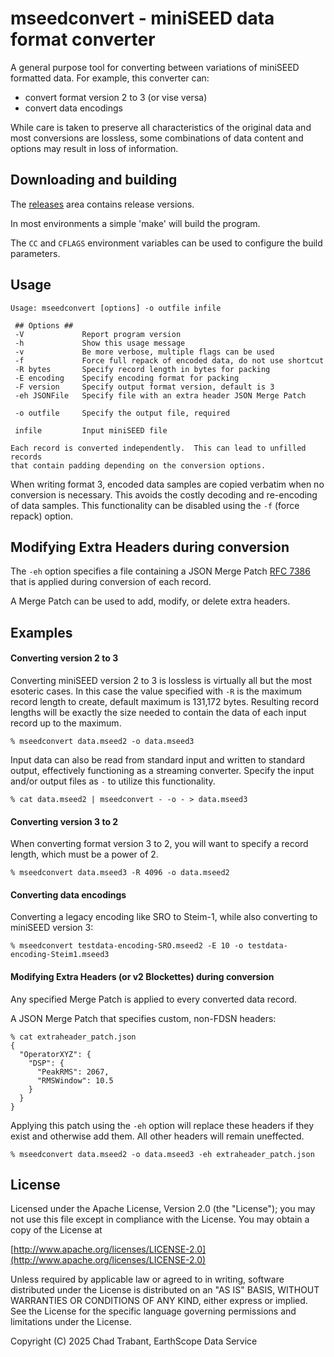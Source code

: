 # mseedconvert - miniSEED data format converter

A general purpose tool for converting between variations of miniSEED
formatted data.  For example, this converter can:
* convert format version 2 to 3 (or vise versa)
* convert data encodings

While care is taken to preserve all characteristics of the original data
and most conversions are lossless, some combinations of data content and
options may result in loss of information.

## Downloading and building

The [releases](https://github.com/earthscope/mseedconvert/releases) area
contains release versions.

In most environments a simple 'make' will build the program.

The `CC` and `CFLAGS` environment variables can be used to configure
the build parameters.

## Usage

```console
Usage: mseedconvert [options] -o outfile infile

 ## Options ##
 -V             Report program version
 -h             Show this usage message
 -v             Be more verbose, multiple flags can be used
 -f             Force full repack of encoded data, do not use shortcut
 -R bytes       Specify record length in bytes for packing
 -E encoding    Specify encoding format for packing
 -F version     Specify output format version, default is 3
 -eh JSONFile   Specify file with an extra header JSON Merge Patch

 -o outfile     Specify the output file, required

 infile         Input miniSEED file

Each record is converted independently.  This can lead to unfilled records
that contain padding depending on the conversion options.
```

When writing format 3, encoded data samples are copied verbatim when
no conversion is necessary.  This avoids the costly decoding and
re-encoding of data samples.  This functionality can be disabled using
the `-f` (force repack) option.

## Modifying Extra Headers during conversion

The `-eh` option specifies a file containing a JSON Merge Patch
[RFC 7386](https://datatracker.ietf.org/doc/html/rfc7386)
that is applied during conversion of each record.

A Merge Patch can be used to add, modify, or delete extra headers.

## Examples

#### Converting version 2 to 3

Converting miniSEED version 2 to 3 is lossless is virtually all but
the most esoteric cases.  In this case the value specified with `-R`
is the maximum record length to create, default maximum is 131,172 bytes.
Resulting record lengths will be exactly the size needed to contain the
data of each input record up to the maximum.

```console
% mseedconvert data.mseed2 -o data.mseed3
```

Input data can also be read from standard input and written to standard
output, effectively functioning as a streaming converter.  Specify the
input and/or output files as `-` to utilize this functionality.

```console
% cat data.mseed2 | mseedconvert - -o - > data.mseed3
```

#### Converting version 3 to 2

When converting format version 3 to 2, you will want to specify a
record length, which must be a power of 2.

```console
% mseedconvert data.mseed3 -R 4096 -o data.mseed2
```

#### Converting data encodings

Converting a legacy encoding like SRO to Steim-1, while also converting
to miniSEED version 3:

```console
% mseedconvert testdata-encoding-SRO.mseed2 -E 10 -o testdata-encoding-Steim1.mseed3
```

#### Modifying Extra Headers (or v2 Blockettes) during conversion

Any specified Merge Patch is applied to every converted data record.

A JSON Merge Patch that specifies custom, non-FDSN headers:

```console
% cat extraheader_patch.json
{
  "OperatorXYZ": {
    "DSP": {
      "PeakRMS": 2067,
      "RMSWindow": 10.5
    }
  }
}
```

Applying this patch using the `-eh` option will replace these headers
if they exist and otherwise add them.  All other headers will remain
uneffected.

```console
% mseedconvert data.mseed2 -o data.mseed3 -eh extraheader_patch.json
```

## License

Licensed under the Apache License, Version 2.0 (the "License");
you may not use this file except in compliance with the License.
You may obtain a copy of the License at

[http://www.apache.org/licenses/LICENSE-2.0](http://www.apache.org/licenses/LICENSE-2.0)

Unless required by applicable law or agreed to in writing, software
distributed under the License is distributed on an "AS IS" BASIS,
WITHOUT WARRANTIES OR CONDITIONS OF ANY KIND, either express or implied.
See the License for the specific language governing permissions and
limitations under the License.

Copyright (C) 2025 Chad Trabant, EarthScope Data Service
